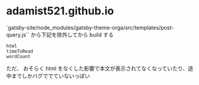 # adamist521.github.io


`gatsby-site/node_modules/gatsby-theme-orga/src/templates/post-query.js``
から下記を除外してから build する

```
html
timeToRead
wordCount
```

ただ、 おそらく html をなくした影響で本文が表示されてなくなっていたり、途中までしかバグででていないっぽい
